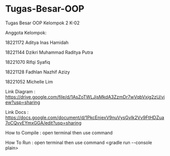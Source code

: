 # Tugas-Besar-OOP
Tugas Besar OOP Kelompok 2 K-02

Anggota Kelompok:

18221172	Aditya Inas Hamidah

18221144	Dzikri Muhammad Raditya Putra

18221070	Rifqi Syafiq

18221128	Fadhlan Nazhif Azizy

18221052	Michelle Lim

Link Diagram : https://drive.google.com/file/d/1AsZoTWLJjsMkdA3ZzmDr7wVqbVxig2zU/view?usp=sharing

Link Docs : https://docs.google.com/document/d/1PkcEniexV9nuVysGvIk2Vv9FtHDZua7oCQvvEYmxGGA/edit?usp=sharing

How to Compile : open terminal then use command <gradle>

How To Run : open terminal then use command <gradle run --console plain>
